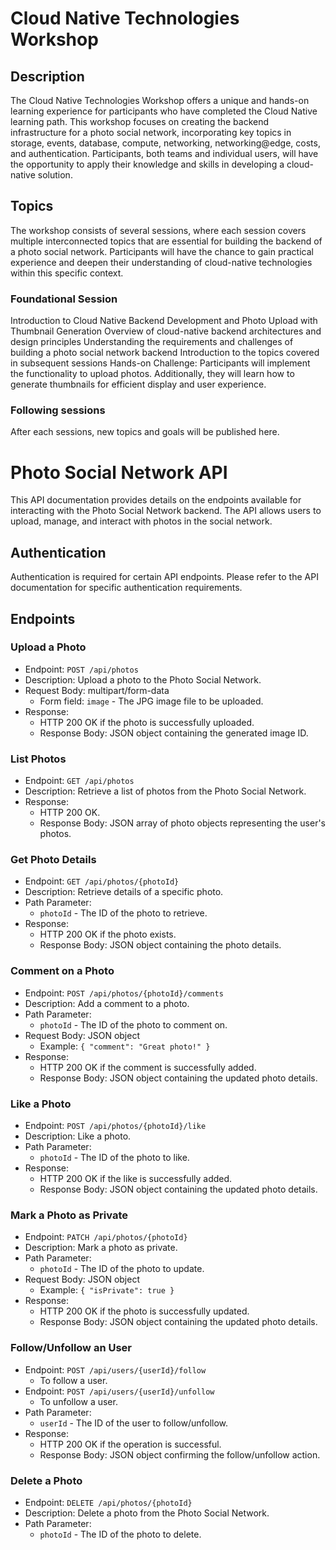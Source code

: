 # Cloud Native Technologies Workshop

## Description
The Cloud Native Technologies Workshop offers a unique and hands-on learning experience for participants who have completed the Cloud Native learning path. This workshop focuses on creating the backend infrastructure for a photo social network, incorporating key topics in storage, events, database, compute, networking, networking@edge, costs, and authentication. Participants, both teams and individual users, will have the opportunity to apply their knowledge and skills in developing a cloud-native solution.

## Topics
The workshop consists of several sessions, where each session covers multiple interconnected topics that are essential for building the backend of a photo social network. Participants will have the chance to gain practical experience and deepen their understanding of cloud-native technologies within this specific context.

### Foundational Session
Introduction to Cloud Native Backend Development and Photo Upload with Thumbnail Generation
Overview of cloud-native backend architectures and design principles
Understanding the requirements and challenges of building a photo social network backend
Introduction to the topics covered in subsequent sessions
Hands-on Challenge: Participants will implement the functionality to upload photos. Additionally, they will learn how to generate thumbnails for efficient display and user experience.


### Following sessions
After each sessions, new topics and goals will be published here.


Photo Social Network API
========================

This API documentation provides details on the endpoints available for interacting with the Photo Social Network backend. The API allows users to upload, manage, and interact with photos in the social network.


Authentication
--------------

Authentication is required for certain API endpoints. Please refer to the API documentation for specific authentication requirements.

Endpoints
---------

### Upload a Photo

-   Endpoint: `POST /api/photos`
-   Description: Upload a photo to the Photo Social Network.
-   Request Body: multipart/form-data
    -   Form field: `image` - The JPG image file to be uploaded.
-   Response:
    -   HTTP 200 OK if the photo is successfully uploaded.
    -   Response Body: JSON object containing the generated image ID.

### List Photos

-   Endpoint: `GET /api/photos`
-   Description: Retrieve a list of photos from the Photo Social Network.
-   Response:
    -   HTTP 200 OK.
    -   Response Body: JSON array of photo objects representing the user's photos.

### Get Photo Details

-   Endpoint: `GET /api/photos/{photoId}`
-   Description: Retrieve details of a specific photo.
-   Path Parameter:
    -   `photoId` - The ID of the photo to retrieve.
-   Response:
    -   HTTP 200 OK if the photo exists.
    -   Response Body: JSON object containing the photo details.

### Comment on a Photo

-   Endpoint: `POST /api/photos/{photoId}/comments`
-   Description: Add a comment to a photo.
-   Path Parameter:
    -   `photoId` - The ID of the photo to comment on.
-   Request Body: JSON object
    -   Example: `{ "comment": "Great photo!" }`
-   Response:
    -   HTTP 200 OK if the comment is successfully added.
    -   Response Body: JSON object containing the updated photo details.

### Like a Photo

-   Endpoint: `POST /api/photos/{photoId}/like`
-   Description: Like a photo.
-   Path Parameter:
    -   `photoId` - The ID of the photo to like.
-   Response:
    -   HTTP 200 OK if the like is successfully added.
    -   Response Body: JSON object containing the updated photo details.

### Mark a Photo as Private

-   Endpoint: `PATCH /api/photos/{photoId}`
-   Description: Mark a photo as private.
-   Path Parameter:
    -   `photoId` - The ID of the photo to update.
-   Request Body: JSON object
    -   Example: `{ "isPrivate": true }`
-   Response:
    -   HTTP 200 OK if the photo is successfully updated.
    -   Response Body: JSON object containing the updated photo details.

### Follow/Unfollow an User

-   Endpoint: `POST /api/users/{userId}/follow`
    -   To follow a user.
-   Endpoint: `POST /api/users/{userId}/unfollow`
    -   To unfollow a user.
-   Path Parameter:
    -   `userId` - The ID of the user to follow/unfollow.
-   Response:
    -   HTTP 200 OK if the operation is successful.
    -   Response Body: JSON object confirming the follow/unfollow action.

### Delete a Photo

-   Endpoint: `DELETE /api/photos/{photoId}`
-   Description: Delete a photo from the Photo Social Network.
-   Path Parameter:
    -   `photoId` - The ID of the photo to delete.
